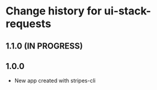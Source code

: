 # Change history for ui-stack-requests

## 1.1.0 (IN PROGRESS)


## 1.0.0

* New app created with stripes-cli
